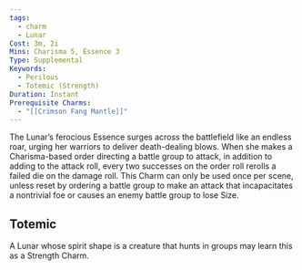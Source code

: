 ```yaml
---
tags:
  - charm
  - Lunar
Cost: 3m, 2i
Mins: Charisma 5, Essence 3
Type: Supplemental
Keywords:
  - Perilous
  - Totemic (Strength)
Duration: Instant
Prerequisite Charms:
  - "[[Crimson Fang Mantle]]"
---
```

The Lunar’s ferocious Essence surges across the battlefield like an endless roar, urging her warriors to deliver death-dealing blows. When she makes a Charisma-based order directing a battle group to attack, in addition to adding to the attack roll, every two successes on the order roll rerolls a failed die on the damage roll. This Charm can only be used once per scene, unless reset by ordering a battle group to make an attack that incapacitates a nontrivial foe or causes an enemy battle group to lose Size. 
## Totemic 

A Lunar whose spirit shape is a creature that hunts in groups may learn this as a Strength Charm.